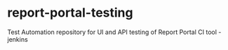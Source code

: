 # report-portal-testing
Test Automation repository for UI and API testing of Report Portal
CI tool - jenkins
